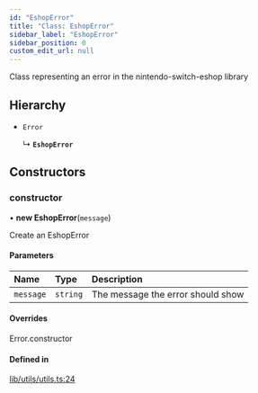 ```yaml
---
id: "EshopError"
title: "Class: EshopError"
sidebar_label: "EshopError"
sidebar_position: 0
custom_edit_url: null
---
```


Class representing an error in the nintendo-switch-eshop library

## Hierarchy

- `Error`

  ↳ **`EshopError`**

## Constructors

### constructor

• **new EshopError**(`message`)

Create an EshopError

#### Parameters

| Name | Type | Description |
| :------ | :------ | :------ |
| `message` | `string` | The message the error should show |

#### Overrides

Error.constructor

#### Defined in

[lib/utils/utils.ts:24](https://github.com/Favna/nintendo-switch-eshop/blob/0bb7455/src/lib/utils/utils.ts#L24)
